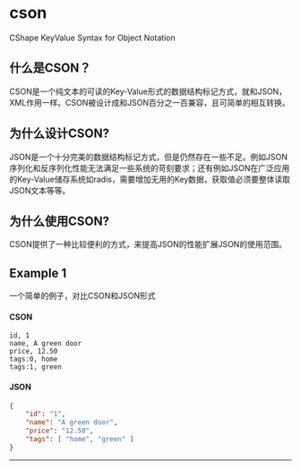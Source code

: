 # cson
CShape KeyValue Syntax for Object Notation

## 什么是CSON？
CSON是一个纯文本的可读的Key-Value形式的数据结构标记方式，就和JSON，XML作用一样。CSON被设计成和JSON百分之一百兼容，且可简单的相互转换。

## 为什么设计CSON?
JSON是一个十分完美的数据结构标记方式，但是仍然存在一些不足。例如JSON序列化和反序列化性能无法满足一些系统的苛刻要求；还有例如JSON在广泛应用的Key-Value储存系统如radis，需要增加无用的Key数据，获取值必须要整体读取JSON文本等等。

## 为什么使用CSON?
CSON提供了一种比较便利的方式，来提高JSON的性能扩展JSON的使用范围。

## Example 1
一个简单的例子，对比CSON和JSON形式

#### CSON

```
id, 1
name, A green door
price, 12.50
tags:0, home
tags:1, green
```

#### JSON

```json
{
    "id": "1",
    "name": "A green door",
    "price": "12.50",
    "tags": [ "home", "green" ]
}
```

---

